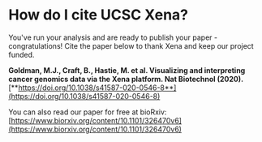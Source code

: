 # How do I cite UCSC Xena?

You've run your analysis and are ready to publish your paper - congratulations! Cite the paper below to thank Xena and keep our project funded.

**Goldman, M.J., Craft, B., Hastie, M. et al. Visualizing and interpreting cancer genomics data via the Xena platform. Nat Biotechnol \(2020\).** [**https://doi.org/10.1038/s41587-020-0546-8**](https://doi.org/10.1038/s41587-020-0546-8)

You can also read our paper for free at bioRxiv: [https://www.biorxiv.org/content/10.1101/326470v6](https://www.biorxiv.org/content/10.1101/326470v6)

